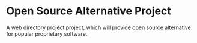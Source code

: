 Open Source Alternative Project
=============

A web directory project project, which will provide open source alternative for popular proprietary software.
